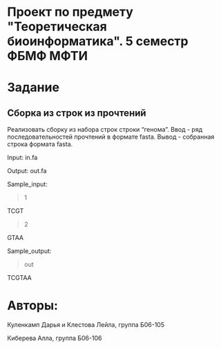 # Проект по предмету "Теоретическая биоинформатика". 5 семестр ФБМФ МФТИ
# Задание
## Сборка из строк из прочтений
Реализовать сборку из набора строк строки “генома”. Ввод - ряд последовательностей прочтений в формате fasta. Вывод - собранная строка формата fasta.

Input: in.fa

Output: out.fa

Sample_input: 

>1

TCGT

>2

GTAA

Sample_output:

>out

TCGTAA

# Авторы:
Куленкамп Дарья и Клестова Лейла, группа Б06-105

Киберева Алла, группа Б06-106

